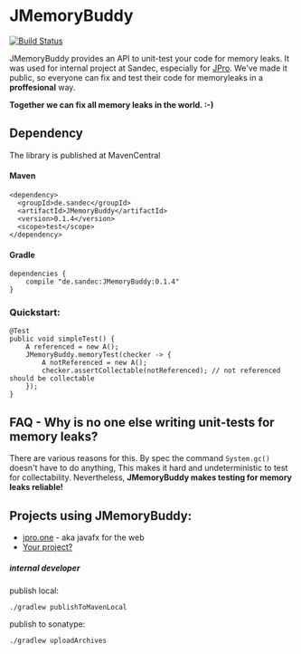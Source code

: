 # JMemoryBuddy
[![Build Status](https://travis-ci.com/Sandec/JMemoryBuddy.svg?branch=master)](https://travis-ci.com/Sandec/JMemoryBuddy)

JMemoryBuddy provides an API to unit-test your code for memory leaks.
It was used for internal project at Sandec, especially for [JPro](https://www.jpro.one/). 
We've made it public, so everyone can fix and test their code for memoryleaks in a **proffesional** way.

**Together we can fix all memory leaks in the world. :-)** 

## Dependency
The library is published at MavenCentral
#### Maven 
```
<dependency>
  <groupId>de.sandec</groupId>
  <artifactId>JMemoryBuddy</artifactId>
  <version>0.1.4</version>
  <scope>test</scope>
</dependency>
```

#### Gradle
```
dependencies {
    compile "de.sandec:JMemoryBuddy:0.1.4"
}
```

### Quickstart:
```
@Test
public void simpleTest() {
    A referenced = new A();
    JMemoryBuddy.memoryTest(checker -> {
        A notReferenced = new A();
        checker.assertCollectable(notReferenced); // not referenced should be collectable
    });
}
```

    
## FAQ - Why is no one else writing unit-tests for memory leaks?

There are various reasons for this. By spec the command `System.gc()` doesn't have to do anything, 
This makes it hard and undeterministic to test for collectability. Nevertheless, **JMemoryBuddy makes testing for memory leaks reliable!**


## Projects using JMemoryBuddy:
* [jpro.one](https://jpro.one/) - aka javafx for the web
* [Your project?](https://github.com/Sandec/JMemoryBuddy/pulls)

##### internal developer
publish local:
```
./gradlew publishToMavenLocal
```

publish to sonatype:
```
./gradlew uploadArchives
```